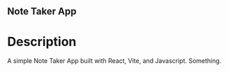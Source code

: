 ## Note Taker App

# Description

A simple Note Taker App built with React, Vite, and Javascript. Something.